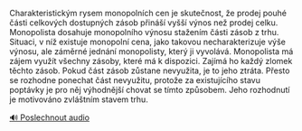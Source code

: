 
Charakteristickým rysem monopolních cen je skutečnost, že prodej pouhé části celkových dostupných zásob přináší vyšší výnos než prodej celku. Monopolista dosahuje monopolního výnosu stažením části zásob z trhu. Situaci, v níž existuje monopolní cena, jako takovou necharakterizuje výše výnosu, ale záměrné jednání monopolisty, který ji vyvolává. Monopolista má zájem využít všechny zásoby, které má k dispozici. Zajímá ho každý zlomek těchto zásob. Pokud část zásob zůstane nevyužita, je to jeho ztráta. Přesto se rozhodne ponechat část nevyužitu, protože za existujícího stavu poptávky je pro něj výhodnější chovat se tímto způsobem. Jeho rozhodnutí je motivováno zvláštním stavem trhu.

[🔊 Poslechnout audio](/data/7-paragraphs/audio/chapter_69/para_002-Charakteristickm-rysem-monopolnch-cen-je-skuten.mp3)

